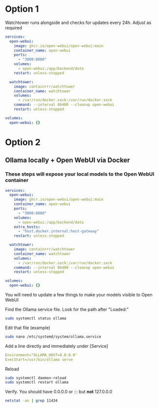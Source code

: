 # Option 1
Watchtower runs alongside and checks for updates every 24h. Adjust as required
```yaml
services:
  open-webui:
    image: ghcr.io/open-webui/open-webui:main
    container_name: open-webui
    ports:
      - "3000:8080"
    volumes:
      - open-webui:/app/backend/data
    restart: unless-stopped

  watchtower:
    image: containrrr/watchtower
    container_name: watchtower
    volumes:
      - /var/run/docker.sock:/var/run/docker.sock
    command: --interval 86400 --cleanup open-webui
    restart: unless-stopped

volumes:
  open-webui: {}
```
# Option 2
## Ollama locally + Open WebUI via Docker
### These steps will expose your local models to the Open WebUI container
```yaml
services:
  open-webui:
    image: ghcr.io/open-webui/open-webui:main
    container_name: open-webui
    ports:
      - "3000:8080"
    volumes:
      - open-webui:/app/backend/data
    extra_hosts:
      - "host.docker.internal:host-gateway"
    restart: unless-stopped

  watchtower:
    image: containrrr/watchtower
    container_name: watchtower
    volumes:
      - /var/run/docker.sock:/var/run/docker.sock
    command: --interval 86400 --cleanup open-webui
    restart: unless-stopped

volumes:
  open-webui: {}
```
You will need to update a few things to make your models visible to Open WebUI

Find the Ollama service file. Look for the path after "Loaded:"
```bash
sudo systemctl status ollama
```
Edit that file (example)
```bash
sudo nano /etc/systemd/system/ollama.service
```
Add a line directly and immediately under [Service]
```yaml
Environment="OLLAMA_HOST=0.0.0.0"
ExecStart=/usr/bin/ollama serve
```
Reload
```bash
sudo systemctl daemon-reload
sudo systemctl restart ollama
```
Verify. You should have 0.0.0.0 or ::: but **not** 127.0.0.0
```bash
netstat -an | grep 11434
```
